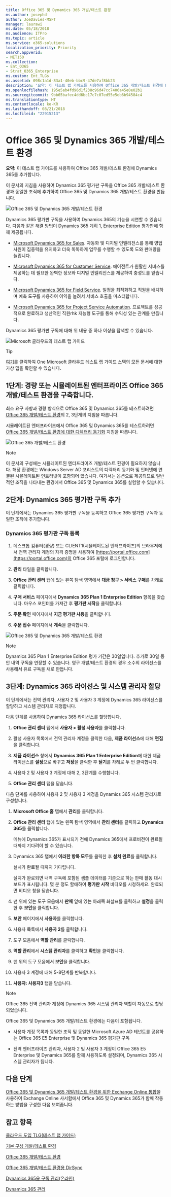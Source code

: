 ```yaml
---
title: Office 365 및 Dynamics 365 개발/테스트 환경
ms.author: josephd
author: JoeDavies-MSFT
manager: laurawi
ms.date: 05/18/2018
ms.audience: ITPro
ms.topic: article
ms.service: o365-solutions
localization_priority: Priority
search.appverid:
- MET150
ms.collection:
- Ent_O365
- Strat_O365_Enterprise
ms.custom: Ent_TLGs
ms.assetid: 098c1a1d-83a1-40eb-bbc9-47de7af8bb23
description: '요약: 이 테스트 랩 가이드를 사용하여 Office 365 개발/테스트 환경에 Dynamics 365를 추가합니다.'
ms.openlocfilehash: 195e5ab4fd96d1f238c96d47cc7406a45e0e02b1
ms.sourcegitcommit: 9bb65bafec4dd6bc17c7c07ed55e5eb6b94584c4
ms.translationtype: HT
ms.contentlocale: ko-KR
ms.lasthandoff: 08/21/2018
ms.locfileid: "22915213"
---
```

# <a name="office-365-and-dynamics-365-devtest-environment"></a>Office 365 및 Dynamics 365 개발/테스트 환경

 **요약:** 이 테스트 랩 가이드를 사용하여 Office 365 개발/테스트 환경에 Dynamics 365를 추가합니다.
  
이 문서의 지침을 사용하여 Dynamics 365 평가판 구독을 Office 365 개발/테스트 환경과 동일한 조직에 추가하여 Office 365 및 Dynamics 365 개발/테스트 환경을 만듭니다.

![Office 365 및 Dynamics 365 개발/테스트 환경](media/o365-dynamics365-dev-test.png)
  
  
Dynamics 365 평가판 구독을 사용하여 Dynamics 365의 기능을 시연할 수 있습니다. 다음과 같은 해결 방법이 Dynamics 365 계획 1, Enterprise Edition 평가판에 함께 제공됩니다.
  
- [Microsoft Dynamics 365 for Sales](https://www.microsoft.com/dynamics365/sales). 자동화 및 디지털 인텔리전스를 통해 영업 사원이 집중력을 유지하고 더욱 똑똑하게 업무를 수행할 수 있도록 도와 판매량을 늘립니다.
    
- [Microsoft Dynamics 365 for Customer Service](https://www.microsoft.com/dynamics365/customer-service). 에이전트가 원활한 서비스를 제공하는 데 필요한 완벽한 정보와 디지털 인텔리전스를 제공하여 충성도를 얻습니다.
    
- [Microsoft Dynamics 365 for Field Service](https://www.microsoft.com/dynamics365/field-service). 일정을 최적화하고 직원을 배치하며 예측 도구를 사용하여 이익을 늘려서 서비스 호출을 마스터합니다.
    
- [Microsoft Dynamics 365 for Project Service Automation](https://www.microsoft.com/ko-KR/dynamics365/project-service-automation). 프로젝트를 성공적으로 완료하고 생산적인 직원rhk 지능형 도구를 통해 수익성 있는 관계를 만듭니다.
    
Dynamics 365 평가판 구독에 대해 위 내용 중 하나 이상을 탐색할 수 있습니다.
  
![Microsoft 클라우드의 테스트 랩 가이드](media/24ad0d1b-3274-40fb-972a-b8188b7268d1.png)
  
> [!TIP]
> [여기](http://aka.ms/catlgstack)를 클릭하여 One Microsoft 클라우드 테스트 랩 가이드 스택의 모든 문서에 대한 가상 맵을 확인할 수 있습니다.
  
## <a name="phase-1-build-out-your-lightweight-or-simulated-enterprise-office-365-devtest-environment"></a>1단계: 경량 또는 시뮬레이트된 엔터프라이즈 Office 365 개발/테스트 환경을 구축합니다.

최소 요구 사항과 경량 방식으로 Office 365 및 Dynamics 365를 테스트하려면 [Office 365 개발/테스트 환경](office-365-dev-test-environment.md)의 2, 3단계의 지침을 따릅니다.
  
시뮬레이트된 엔터프라이즈에서 Office 365 및 Dynamics 365를 테스트하려면 [Office 365 개발/테스트 환경에 대한 디렉터리 동기화](dirsync-for-your-office-365-dev-test-environment.md) 지침을 따릅니다.

![Office 365 개발/테스트 환경](media/48fb91aa-09b0-4020-a496-a8253920c45d.png)
  
> [!NOTE]
> 이 문서의 구성에는 시뮬레이트된 엔터프라이즈 개발/테스트 환경이 필요하지 않습니다. 해당 환경에는 Windows Server AD 포리스트의 디렉터리 동기화 및 인터넷에 연결된 시뮬레이트된 인트라넷이 포함되어 있습니다. 여기서는 옵션으로 제공되므로 일반적인 조직을 나타내는 환경에서 Office 365 및 Dynamics 365를 실험할 수 있습니다. 
  
## <a name="phase-2-add-a-dynamics-365-trial-subscription"></a>2단계: Dynamics 365 평가판 구독 추가

이 단계에서는 Dynamics 365 평가판 구독을 등록하고 Office 365 평가판 구독과 동일한 조직에 추가합니다.
  
### <a name="sign-up-for-a-dynamics-365-trial-subscription"></a>Dynamics 365 평가판 구독 등록

1. 데스크톱 컴퓨터(경량) 또는 CLIENT1(시뮬레이트된 엔터프라이즈)의 브라우저에서 전역 관리자 계정의 자격 증명을 사용하여 [https://portal.office.com](https://portal.office.com)의 Office 365 포털에 로그인합니다.
    
2. **관리** 타일을 클릭합니다.
    
3. **Office 관리 센터** 탭에 있는 왼쪽 탐색 영역에서 **대금 청구 > 서비스 구매**를 차례로 클릭합니다.
    
4. **구매 서비스** 페이지에서 **Dynamics 365 Plan 1 Enterprise Edition** 항목을 찾습니다. 마우스 포인터를 가져간 후 **평가판 시작**을 클릭합니다.
    
5. **주문 확인** 페이지에서 **지금 평가판 사용**을 클릭합니다.
    
6. **주문 접수** 페이지에서 **계속**을 클릭합니다.

![Office 365 및 Dynamics 365 개발/테스트 환경](media/o365-dynamics365-dev-test.png)
    
> [!NOTE]
> Dynamics 365 Plan 1 Enterprise Edition 평가 기간은 30일입니다. 추가로 30일 동안 내역 구독을 연장할 수 있습니다. 영구 개발/테스트 환경의 경우 소수의 라이선스를 사용해서 유료 구독을 새로 만듭니다. 
  
## <a name="phase-3-assign-dynamics-365-licenses-and-system-administrators"></a>3단계: Dynamics 365 라이선스 및 시스템 관리자 할당

이 단계에서는 전역 관리자, 사용자 2 및 사용자 3 계정에 Dynamics 365 라이선스를 할당하고 시스템 관리자로 지정합니다.
  
다음 단계를 사용하여 Dynamics 365 라이선스를 할당합니다.
  
1. **Office 관리 센터** 탭에서 **사용자 > 활성 사용자**를 클릭합니다.
    
2. 활성 사용자 목록에서 전역 관리자 계정을 클릭한 다음, **제품 라이선스**에 대해 **편집**을 클릭합니다.
    
3. **제품 라이선스** 창에서 **Dynamics 365 Plan 1 Enterprise Edition**에 대한 제품 라이선스를 **설정**으로 바꾸고 **저장**을 클릭한 후 **닫기**를 차례로 두 번 클릭합니다.
    
4. 사용자 2 및 사용자 3 계정에 대해 2, 3단계를 수행합니다.
    
5. **Office 관리 센터** 탭을 닫습니다.
    
다음 단계를 사용하여 사용자 2 및 사용자 3 계정을 Dynamics 365 시스템 관리자로 구성합니다.
  
1. **Microsoft Office 홈** 탭에서 **관리**를 클릭합니다.
    
2. **Office 관리 센터** 탭에 있는 왼쪽 탐색 영역에서 **관리 센터**를 클릭하고 **Dynamics 365**를 클릭합니다.
    
    메뉴에 Dynamics 365가 표시되기 전에 Dynamics 365에서 프로비전이 완료될 때까지 기다려야 할 수 있습니다.
    
3. Dynamics 365 탭에서 **이러한 항목 모두**를 클릭한 후 **설치 완료**를 클릭합니다.
    
    설치가 완료될 때까지 기다립니다.
    
    설치가 완료되면 내역 구독에 포함된 샘플 데이터를 기준으로 하는 판매 활동 대시보드가 표시됩니다. 몇 분 정도 할애하여 **평가판 시작** 비디오를 시청하세요. 완료되면 비디오 창을 닫습니다.
    
4. 맨 위에 있는 도구 모음에서 **판매** 옆에 있는 아래쪽 화살표를 클릭하고 **설정**을 클릭한 후 **보안**을 클릭합니다.
    
5. **보안** 페이지에서 **사용자**를 클릭합니다.
    
6. 사용자 목록에서 **사용자 2**를 클릭합니다.
    
7. 도구 모음에서 **역할 관리**를 클릭합니다.
    
8. **역할 관리**에서 **시스템 관리자**를 클릭하고 **확인**을 클릭합니다.
    
9. 맨 위의 도구 모음에서 **보안**을 클릭합니다.
    
10. 사용자 3 계정에 대해 5-8단계를 반복합니다.
    
11. **사용자: 사용자3** 탭을 닫습니다.
    
> [!NOTE]
> Office 365 전역 관리자 계정에 Dynamics 365 시스템 관리자 역할이 자동으로 할당되었습니다. 
  
Office 365 및 Dynamics 365 개발/테스트 환경에는 다음이 포함됩니다.
  
- 사용자 계정 목록과 동일한 조직 및 동일한 Microsoft Azure AD 테넌트를 공유하는 Office 365 E5 Enterprise 및 Dynamics 365 평가판 구독
    
- 전역 엔터프라이즈 관리자, 사용자 2 및 사용자 3 계정이 Office 365 E5 Enterprise 및 Dynamics 365를 함께 사용하도록 설정되며, Dynamics 365 시스템 관리자가 됩니다.
    
## <a name="next-step"></a>다음 단계

[Office 365 및 Dynamics 365 개발/테스트 환경을 위한 Exchange Online 통합](exchange-online-integration-for-your-office-365-and-dynamics-365-dev-test-enviro.md)을 사용하여 Exchange Online 사서함에서 Office 365 및 Dynamics 365가 함께 작동하는 방법을 구성한 다음 보여줍니다.
  
## <a name="see-also"></a>참고 항목

[클라우드 도입 TLG(테스트 랩 가이드)](cloud-adoption-test-lab-guides-tlgs.md)
  
[기본 구성 개발/테스트 환경](base-configuration-dev-test-environment.md)
  
[Office 365 개발/테스트 환경](office-365-dev-test-environment.md)
  
[Office 365 개발/테스트 환경용 DirSync](dirsync-for-your-office-365-dev-test-environment.md)

[Dynamics 365용 구독 관리(온라인)](https://technet.microsoft.com/library/jj679903.aspx)
  
[Dynamics 365 관리](https://technet.microsoft.com/library/dn531101.aspx)


